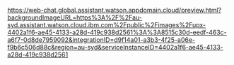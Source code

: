 
https://web-chat.global.assistant.watson.appdomain.cloud/preview.html?backgroundImageURL=https%3A%2F%2Fau-syd.assistant.watson.cloud.ibm.com%2Fpublic%2Fimages%2Fupx-4402a1f6-ae45-4133-a28d-419c938d2561%3A%3A8515c30d-eedf-463c-a6f7-0d8de7959092&integrationID=d9f14a01-a3b3-4f25-a06e-f9b6c506d88c&region=au-syd&serviceInstanceID=4402a1f6-ae45-4133-a28d-419c938d2561
